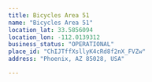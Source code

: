 ```yaml
---
title: Bicycles Area 51
name: "Bicycles Area 51"
location_lat: 33.5856094
location_lon: -112.0139312
business_status: "OPERATIONAL"
place_id: "ChIJTffXsllyK4cRd8f2nX_FVZw"
address: "Phoenix, AZ 85028, USA"

---
```

